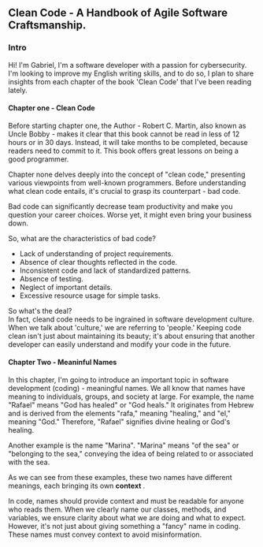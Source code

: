 ## Clean Code - A Handbook of Agile Software Craftsmanship.

### Intro
Hi! I'm Gabriel, I'm a software developer with a passion for cybersecurity. I'm looking to improve my English writing skills, and to do so, I plan to share insights from each chapter of the book 'Clean Code' that I've been reading lately.

#### Chapter one - Clean Code
Before starting chapter one, the Author - Robert C. Martin, also known as Uncle Bobby - makes it clear that this book cannot be read in less of 12 hours or in 30 days. Instead, it will take months to be completed, because readers need to commit to it. This book offers great lessons on being a good programmer.

Chapter none delves deeply into the concept of "clean code," presenting various viewpoints from well-known programmers. Before understanding what clean code entails, it's crucial to grasp its counterpart - bad code. <br>

Bad code can significantly decrease team productivity and make you question your career choices. Worse yet, it might even bring your business down.

So, what are the characteristics of bad code?
- Lack of understanding of project requirements.
- Absence of clear thoughts reflected in the code.
- Inconsistent code and lack of standardized patterns.
- Absence of testing.
- Neglect of important details.
- Excessive resource usage for simple tasks.

So what's the deal? <br>
In fact, cleand code needs to be ingrained in software development culture. When we talk about 'culture,' we are referring to 'people.' Keeping code clean isn't just about maintaining its beauty; it's about ensuring that another developer can easily understand and modify your code in the future.

#### Chapter Two - Meaninful Names
In this chapter, I'm going to introduce an important topic in software development (coding) - meaningful names. We all know that names have meaning to individuals, groups, and society at large. For example, the name "Rafael" means "God has healed" or "God heals." It originates from Hebrew and is derived from the elements "rafa," meaning "healing," and "el," meaning "God." Therefore, "Rafael" signifies divine healing or God's healing.

Another example is the name "Marina". "Marina" means "of the sea" or "belonging to the sea," conveying the idea of being related to or associated with the sea.

As we can see from these examples, these two names have different meanings, each bringing its own <b> context </b>.

In code, names should provide context and must be readable for anyone who reads them. When we clearly name our classes, methods, and variables, we ensure clarity about what we are doing and what to expect. However, it's not just about giving something a "fancy" name in coding. These names must convey context to avoid misinformation.
